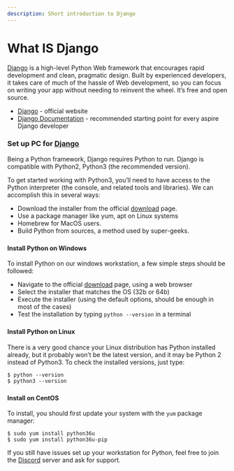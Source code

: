 ```yaml
---
description: Short introduction to Django
---
```


# What IS Django

[Django](https://www.djangoproject.com) is a high-level Python Web framework that encourages rapid development and clean, pragmatic design. Built by experienced developers, it takes care of much of the hassle of Web development, so you can focus on writing your app without needing to reinvent the wheel. It’s free and open source.&#x20;

* [Django](https://www.djangoproject.com) - official website
* [Django Documentation](https://docs.djangoproject.com/en/3.0/) - recommended starting point for every aspire Django developer&#x20;



### Set up PC for [Django](https://www.djangoproject.com) <a href="#set-up-pc-for-django" id="set-up-pc-for-django"></a>

Being a Python framework, Django requires Python to run. Django is compatible with Python2, Python3 (the recommended version). &#x20;

To get started working with Python3, you’ll need to have access to the Python interpreter (the console, and related tools and libraries). We can accomplish this in several ways:

* Download the installer from the official [download](https://www.python.org/downloads/) page.
* Use a package manager like yum, apt on Linux systems
* Homebrew for MacOS users.
* Build Python from sources, a method used by super-geeks.

###

#### Install Python on Windows

To install Python on our windows workstation, a few simple steps should be followed:

* Navigate to the official [download](https://www.python.org/downloads/) page, using a web browser
* Select the installer that matches the OS (32b or 64b)
* Execute the installer (using the default options, should be enough in most of the cases)
* Test the installation by typing `python --version` in a terminal

###

#### Install Python on Linux

There is a very good chance your Linux distribution has Python installed already, but it probably won’t be the latest version, and it may be Python 2 instead of Python3. To check the installed versions, just type:

```
$ python --version
$ python3 --version
```

###

#### Install on CentOS

To install, you should first update your system with the `yum` package manager:

```
$ sudo yum install python36u
$ sudo yum install python36u-pip
```

If you still have issues set up your workstation for Python, feel free to join the [Discord](https://discord.gg/fZC6hup) server and ask for support.

